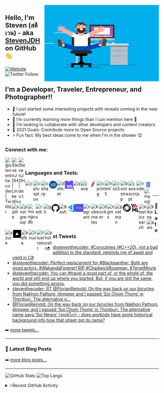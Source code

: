 <img align="right" height="250" width="375" alt="" src="assets/coder.gif" />

## Hello, I'm Steven (สตีเวน) - aka [StevenJDH][website] on GitHub <img src="assets/Hi.gif" width="25px">

[![Website](https://img.shields.io/website?down_color=green&down_message=Full&label=Buy%20me%20a%20beer&style=for-the-badge&up_color=yellow&up_message=Thirsty&url=https%3A%2F%2Fwww.paypal.me%2Fstevenjdh%2F5)](https://www.paypal.me/stevenjdh/5)
![Twitter Follow](https://img.shields.io/twitter/follow/steventhecoder?color=1DA1F2&logo=twitter&style=for-the-badge)

## I'm a Developer, Traveler, Entrepreneur, and Photographer!!

- 🔭 I just started some interesting projects with reveals coming in the near future!
- 🌱 I’m currently learning more things than I can mention here 🤣
- 👯 I’m looking to collaborate with other developers and content creators
- 🥅 2021 Goals: Contribute more to Open Source projects
- ⚡ Fun fact: My best ideas come to me when I'm in the shower 😊

### Connect with me:

[<img align="left" alt="@steventhecoder | Twitter" width="22px" src="https://cdn.jsdelivr.net/npm/simple-icons@v3/icons/twitter.svg" />][twitter]
[<img align="left" alt="StevenJDH | LinkedIn" width="22px" src="https://cdn.jsdelivr.net/npm/simple-icons@v3/icons/linkedin.svg" />][linkedin]
[<img align="left" alt="StevenJDH | dev.to" width="22px" src="https://cdn.jsdelivr.net/npm/simple-icons@v3/icons/dev-dot-to.svg" />][devto]

<br />

### Languages and Tools:

[<img align="left" alt="c" width="26px" src="https://devicons.github.io/devicon/devicon.git/icons/c/c-original.svg" />](https://www.cprogramming.com/)
[<img align="left" alt="cplusplus" width="26px" src="https://devicons.github.io/devicon/devicon.git/icons/cplusplus/cplusplus-original.svg" />](https://www.w3schools.com/cpp/)
[<img align="left" alt="csharp" width="26px" src="https://devicons.github.io/devicon/devicon.git/icons/csharp/csharp-original.svg" />](https://www.w3schools.com/cs/)
[<img align="left" alt="visual basic .net" width="26px" src="https://raw.githubusercontent.com/github/explore/80688e429a7d4ef2fca1e82350fe8e3517d3494d/topics/visual-basic/visual-basic.png" />](https://www.tutorialspoint.com/vb.net/index.htm)
[<img align="left" alt="dotnet" width="26px" src="https://devicons.github.io/devicon/devicon.git/icons/dot-net/dot-net-original-wordmark.svg" />](https://dotnet.microsoft.com/)
[<img align="left" alt="webassembly" width="26px" src="https://raw.githubusercontent.com/github/explore/80688e429a7d4ef2fca1e82350fe8e3517d3494d/topics/web-assembly/web-assembly.png" />](https://webassembly.org/)
[<img align="left" alt="qt" width="26px" src="https://upload.wikimedia.org/wikipedia/commons/0/0b/Qt_logo_2016.svg" />](https://www.qt.io/)
[<img align="left" alt="java" width="26px" src="https://devicons.github.io/devicon/devicon.git/icons/java/java-original-wordmark.svg" />](https://www.java.com)
[<img align="left" alt="maven" width="26px" src="https://raw.githubusercontent.com/github/explore/80688e429a7d4ef2fca1e82350fe8e3517d3494d/topics/maven/maven.png" />](https://maven.apache.org/)
[<img align="left" alt="spring" width="26px" src="https://www.vectorlogo.zone/logos/springio/springio-icon.svg" />](https://spring.io/)
[<img align="left" alt="html5" width="26px" src="https://devicons.github.io/devicon/devicon.git/icons/html5/html5-original-wordmark.svg" />](https://www.w3.org/html/)
[<img align="left" alt="css3" width="26px" src="https://devicons.github.io/devicon/devicon.git/icons/css3/css3-original-wordmark.svg" />](https://www.w3schools.com/css/)
[<img align="left" alt="bootstrap" width="26px" src="https://devicons.github.io/devicon/devicon.git/icons/bootstrap/bootstrap-plain.svg" />](https://getbootstrap.com)
[<img align="left" alt="javascript" width="26px" src="https://devicons.github.io/devicon/devicon.git/icons/javascript/javascript-original.svg" />](https://developer.mozilla.org/en-US/docs/Web/JavaScript)
[<img align="left" alt="nodejs" width="26px" src="https://devicons.github.io/devicon/devicon.git/icons/nodejs/nodejs-original-wordmark.svg" />](https://nodejs.org)
[<img align="left" alt="sql" width="26px" src="https://raw.githubusercontent.com/github/explore/80688e429a7d4ef2fca1e82350fe8e3517d3494d/topics/sql/sql.png" />](https://www.w3schools.com/sql/)
[<img align="left" alt="mysql" width="26px" src="https://devicons.github.io/devicon/devicon.git/icons/mysql/mysql-original-wordmark.svg" />](https://www.mysql.com/)
[<img align="left" alt="sqlite" width="26px" src="https://www.vectorlogo.zone/logos/sqlite/sqlite-icon.svg" />](https://www.sqlite.org/)
[<img align="left" alt="postgresql" width="26px" src="https://devicons.github.io/devicon/devicon.git/icons/postgresql/postgresql-original-wordmark.svg" />](https://www.postgresql.org)
[<img align="left" alt="mongodb" width="26px" src="https://devicons.github.io/devicon/devicon.git/icons/mongodb/mongodb-original-wordmark.svg" />](https://www.mongodb.com/)
[<img align="left" alt="redis" width="26px" src="https://devicons.github.io/devicon/devicon.git/icons/redis/redis-original-wordmark.svg" />](https://redis.io)
[<img align="left" alt="git" width="26px" src="https://www.vectorlogo.zone/logos/git-scm/git-scm-icon.svg" />](https://git-scm.com/)
[<img align="left" alt="github" width="26px" src="https://raw.githubusercontent.com/github/explore/78df643247d429f6cc873026c0622819ad797942/topics/github/github.png" />](https://github.com)
[<img align="left" alt="bash" width="26px" src="https://www.vectorlogo.zone/logos/gnu_bash/gnu_bash-icon.svg" />](https://www.gnu.org/software/bash/)
[<img align="left" alt="visual studio code" width="26px" src="https://raw.githubusercontent.com/github/explore/80688e429a7d4ef2fca1e82350fe8e3517d3494d/topics/visual-studio-code/visual-studio-code.png" />](https://code.visualstudio.com)
[<img align="left" alt="terraform" width="26px" src="https://raw.githubusercontent.com/github/explore/80688e429a7d4ef2fca1e82350fe8e3517d3494d/topics/terraform/terraform.png" />](https://www.terraform.io/)
[<img align="left" alt="vagrant" width="26px" src="https://www.vectorlogo.zone/logos/vagrantup/vagrantup-icon.svg" />](https://www.vagrantup.com/)
[<img align="left" alt="kubernetes" width="26px" src="https://www.vectorlogo.zone/logos/kubernetes/kubernetes-icon.svg" />](https://kubernetes.io)
[<img align="left" alt="docker" width="26px" src="https://devicons.github.io/devicon/devicon.git/icons/docker/docker-original-wordmark.svg" />](https://www.docker.com/)
[<img align="left" alt="nginx" width="26px" src="https://devicons.github.io/devicon/devicon.git/icons/nginx/nginx-original.svg" />](https://www.nginx.com)
[<img align="left" alt="postman" width="26px" src="https://www.vectorlogo.zone/logos/getpostman/getpostman-icon.svg" />](https://postman.com)
[<img align="left" alt="json" width="26px" src="https://raw.githubusercontent.com/github/explore/80688e429a7d4ef2fca1e82350fe8e3517d3494d/topics/json/json.png" />](https://www.w3schools.com/js/js_json_intro.asp)
[<img align="left" alt="yaml" width="26px" src="https://raw.githubusercontent.com/github/explore/80688e429a7d4ef2fca1e82350fe8e3517d3494d/topics/yaml/yaml.png" />](https://www.tutorialspoint.com/yaml/index.htm)
[<img align="left" alt="elasticsearch" width="26px" src="https://www.vectorlogo.zone/logos/elastic/elastic-icon.svg" />](https://www.elastic.co)
[<img align="left" alt="kibana" width="26px" src="https://www.vectorlogo.zone/logos/elasticco_kibana/elasticco_kibana-icon.svg" />](https://www.elastic.co/kibana)
[<img align="left" alt="aws" width="26px" src="https://devicons.github.io/devicon/devicon.git/icons/amazonwebservices/amazonwebservices-original-wordmark.svg" />](https://aws.amazon.com)
[<img align="left" alt="azure" width="26px" src="https://www.vectorlogo.zone/logos/microsoft_azure/microsoft_azure-icon.svg" />](https://azure.microsoft.com)
[<img align="left" alt="vercel" width="26px" src="https://raw.githubusercontent.com/github/explore/3c66f1237835e0b877190fbea528d0ebece7bccf/topics/vercel/vercel.png" />](https://vercel.com)
[<img align="left" alt="kafka" width="26px" src="https://www.vectorlogo.zone/logos/apache_kafka/apache_kafka-icon.svg" />](https://kafka.apache.org/)
[<img align="left" alt="linux" width="26px" src="https://devicons.github.io/devicon/devicon.git/icons/linux/linux-original.svg" />](https://www.linux.org/)
[<img align="left" alt="illustrator" width="26px" src="https://www.vectorlogo.zone/logos/adobe_illustrator/adobe_illustrator-icon.svg" />](https://www.adobe.com/products/illustrator.html)
[<img align="left" alt="photoshop" width="26px" src="https://devicons.github.io/devicon/devicon.git/icons/photoshop/photoshop-plain.svg" />](https://www.adobe.com/products/photoshop.html)

<br />
<br />

---

### 📱 Latest Tweets

<!-- TWITTER:START -->
- [@steventhecoder: #Coroutines (#C++20), not a bad addition to the standard, reminds me of await and yield in C#](https://twitter.com/steventhecoder/status/1307637925606232064)
- [@steventhecoder: Perfect replacement for #Blackpanther. Both are good actors. #WakandaForever! RIP #ChadwickBoseman. #TenetMovie](https://twitter.com/steventhecoder/status/1299839029878370305)
- [@steventhecoder: You can #travel a good part of, or the whole of, the world and still end up where you started. But, if you are still the same, you did something wrong.](https://twitter.com/steventhecoder/status/1292796363240071168)
- [steventhecoder: RT @FlorianReinold: On the way back on our bicycles from Nakhon Pathom, @mpeer and I passed ‘Soi Chom Thong’ in Thonburi. The alternative n…](https://twitter.com/steventhecoder/status/1292420492427763714)
- [@FlorianReinold: On the way back on our bicycles from Nakhon Pathom, @mpeer and I passed ‘Soi Chom Thong’ in Thonburi. The alternative name says ‘Soi Negro’ (ซอยนิโกร) - does anybody have some historical background info how that street got its name?](https://twitter.com/FlorianReinold/status/1292384462068539392)
<!-- TWITTER:END -->

➡️ [more tweets...](https://twitter.com/steventhecoder)

---

### 📕 Latest Blog Posts

<!-- BLOG-POST-LIST:START -->
<!-- BLOG-POST-LIST:END -->

➡️ [more blog posts...](https://dev.to/stevenjdh)

---
![GitHub Stats](https://github-readme-stats.stevenjdh.vercel.app/api?username=stevenjdh&show_icons=true&hide_border=true)
 ![Top Langs](https://github-readme-stats.stevenjdh.vercel.app/api/top-langs/?username=stevenjdh&layout=compact&hide_border=true&langs_count=8)

<details>
  <summary>⚡Recent GitHub Activity</summary>

<!--START_SECTION:activity-->
1. 🗣 Commented on [#136](https://github.com/dgkanatsios/CKAD-exercises/issues/136) in [dgkanatsios/CKAD-exercises](https://github.com/dgkanatsios/CKAD-exercises)
2. 💪 Opened PR [#136](https://github.com/dgkanatsios/CKAD-exercises/pull/136) in [dgkanatsios/CKAD-exercises](https://github.com/dgkanatsios/CKAD-exercises)
<!--END_SECTION:activity-->

</details>

[website]: https://github.com/StevenJDH
[twitter]: https://twitter.com/steventhecoder
[linkedin]:https://www.linkedin.com/in/stevendeharo
[devto]: https://dev.to/stevenjdh